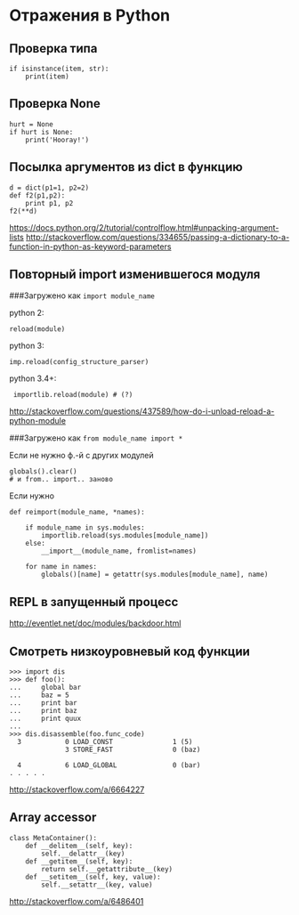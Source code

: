 Отражения в Python
==================

Проверка типа
-------------

    if isinstance(item, str):
        print(item)

Проверка None
-------------

    hurt = None
    if hurt is None:
        print('Hooray!')

Посылка аргументов из dict в функцию 
------------------------------------

    d = dict(p1=1, p2=2)
    def f2(p1,p2):
        print p1, p2
    f2(**d)

https://docs.python.org/2/tutorial/controlflow.html#unpacking-argument-lists
http://stackoverflow.com/questions/334655/passing-a-dictionary-to-a-function-in-python-as-keyword-parameters

Повторный import изменившегося модуля
-------------------------------------

###Загружено как `import module_name`

python 2:

    reload(module)

python 3:

    imp.reload(config_structure_parser)

python 3.4+:

     importlib.reload(module) # (?)

http://stackoverflow.com/questions/437589/how-do-i-unload-reload-a-python-module

###Загружено как `from module_name import *`

Если не нужно ф.-й с других модулей

    globals().clear()
    # и from.. import.. заново

Если нужно
    
    def reimport(module_name, *names):

        if module_name in sys.modules:
            importlib.reload(sys.modules[module_name])
        else:
            __import__(module_name, fromlist=names)

        for name in names:
            globals()[name] = getattr(sys.modules[module_name], name)

REPL в запущенный процесс
-------------------------

http://eventlet.net/doc/modules/backdoor.html

Смотреть низкоуровневый код функции
-----------------------------------

    >>> import dis
    >>> def foo():
    ...     global bar
    ...     baz = 5
    ...     print bar
    ...     print baz
    ...     print quux
    ... 
    >>> dis.disassemble(foo.func_code)
      3           0 LOAD_CONST               1 (5)
                  3 STORE_FAST               0 (baz)

      4           6 LOAD_GLOBAL              0 (bar)
    . . . . .
    
http://stackoverflow.com/a/6664227


Array accessor
--------------

    class MetaContainer():
        def __delitem__(self, key):
            self.__delattr__(key)
        def __getitem__(self, key):
            return self.__getattribute__(key)
        def __setitem__(self, key, value):
            self.__setattr__(key, value)

http://stackoverflow.com/a/6486401
